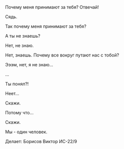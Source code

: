 Почему меня принимают за тебя? Отвечай!

Сядь.

Так почему меня принимают за тебя?

А ты не знаешь?

Нет, не знаю.

Нет, знаешь. Почему все вокруг путают нас с тобой?

Эээм, нет, я не знаю…

…

Ты понял?!

Неет…

Скажи.

Потому что…

Скажи.

Мы - один человек.

Делает: Борисов Виктор ИС-22/9
 
